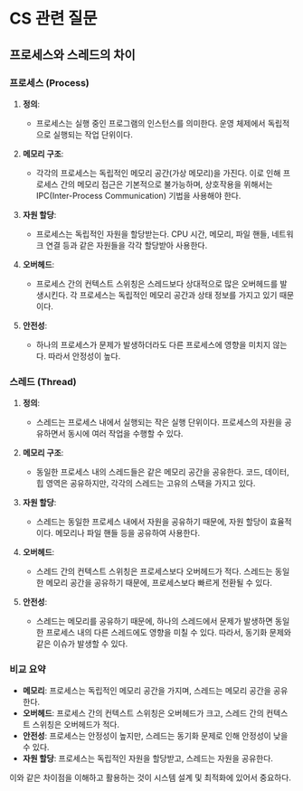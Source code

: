 # CS 관련 질문

## 프로세스와 스레드의 차이

### 프로세스 (Process)

1. **정의**:
   - 프로세스는 실행 중인 프로그램의 인스턴스를 의미한다. 운영 체제에서 독립적으로 실행되는 작업 단위이다.

2. **메모리 구조**:
   - 각각의 프로세스는 독립적인 메모리 공간(가상 메모리)을 가진다. 이로 인해 프로세스 간의 메모리 접근은 기본적으로 불가능하며, 상호작용을 위해서는 IPC(Inter-Process Communication) 기법을 사용해야 한다.

3. **자원 할당**:
   - 프로세스는 독립적인 자원을 할당받는다. CPU 시간, 메모리, 파일 핸들, 네트워크 연결 등과 같은 자원들을 각각 할당받아 사용한다.

4. **오버헤드**:
   - 프로세스 간의 컨텍스트 스위칭은 스레드보다 상대적으로 많은 오버헤드를 발생시킨다. 각 프로세스는 독립적인 메모리 공간과 상태 정보를 가지고 있기 때문이다.

5. **안전성**:
   - 하나의 프로세스가 문제가 발생하더라도 다른 프로세스에 영향을 미치지 않는다. 따라서 안정성이 높다.

### 스레드 (Thread)

1. **정의**:
   - 스레드는 프로세스 내에서 실행되는 작은 실행 단위이다. 프로세스의 자원을 공유하면서 동시에 여러 작업을 수행할 수 있다.

2. **메모리 구조**:
   - 동일한 프로세스 내의 스레드들은 같은 메모리 공간을 공유한다. 코드, 데이터, 힙 영역은 공유하지만, 각각의 스레드는 고유의 스택을 가지고 있다.

3. **자원 할당**:
   - 스레드는 동일한 프로세스 내에서 자원을 공유하기 때문에, 자원 할당이 효율적이다. 메모리나 파일 핸들 등을 공유하여 사용한다.

4. **오버헤드**:
   - 스레드 간의 컨텍스트 스위칭은 프로세스보다 오버헤드가 적다. 스레드는 동일한 메모리 공간을 공유하기 때문에, 프로세스보다 빠르게 전환될 수 있다.

5. **안전성**:
   - 스레드는 메모리를 공유하기 때문에, 하나의 스레드에서 문제가 발생하면 동일한 프로세스 내의 다른 스레드에도 영향을 미칠 수 있다. 따라서, 동기화 문제와 같은 이슈가 발생할 수 있다.

### 비교 요약

- **메모리**: 프로세스는 독립적인 메모리 공간을 가지며, 스레드는 메모리 공간을 공유한다.
- **오버헤드**: 프로세스 간의 컨텍스트 스위칭은 오버헤드가 크고, 스레드 간의 컨텍스트 스위칭은 오버헤드가 적다.
- **안전성**: 프로세스는 안정성이 높지만, 스레드는 동기화 문제로 인해 안정성이 낮을 수 있다.
- **자원 할당**: 프로세스는 독립적인 자원을 할당받고, 스레드는 자원을 공유한다.

이와 같은 차이점을 이해하고 활용하는 것이 시스템 설계 및 최적화에 있어서 중요하다.
